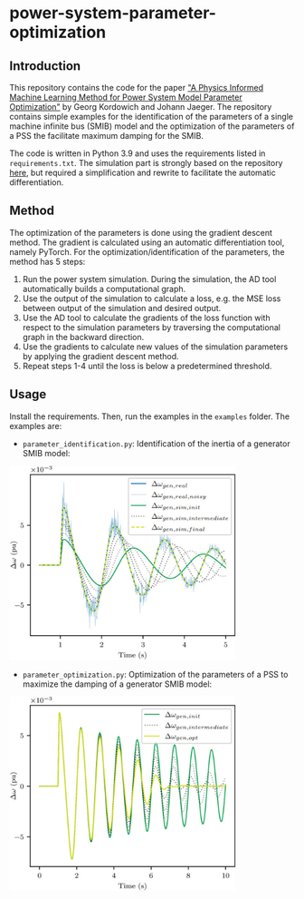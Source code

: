 # power-system-parameter-optimization
## Introduction
This repository contains the code for the paper ["A Physics Informed Machine Learning Method for Power System Model Parameter Optimization"](https://arxiv.org/abs/2309.16579) by Georg Kordowich and Johann Jaeger.
The repository contains simple examples for the identification of the parameters of a single machine infinite bus (SMIB)
model and the optimization of the parameters of a PSS the facilitate maximum damping for the SMIB.

The code is written in Python 3.9 and uses the requirements listed in `requirements.txt`. The simulation part is
strongly based on the repository [here](https://github.com/hallvar-h/DynPSSimPy), but required a simplification
and rewrite to facilitate the automatic differentiation.

## Method
The optimization of the parameters is done using the gradient descent method. The gradient is calculated using an 
automatic differentiation tool, namely PyTorch. For the optimization/identification of the parameters, the
method has 5 steps:
1. Run the power system simulation. During the simulation, the AD tool automatically builds a computational graph.
2. Use the output of the simulation to calculate a loss, e.g. the MSE loss between output of the simulation and desired output.
3. Use the AD tool to calculate the gradients of the loss function with respect to the simulation parameters by 
traversing the computational graph in the backward direction.
4. Use the gradients to calculate new values of the simulation parameters by applying the gradient descent method.
5. Repeat steps 1-4 until the loss is below a predetermined threshold.

## Usage
Install the requirements. Then, run the examples in the `examples` folder. The examples are:
- `parameter_identification.py`: Identification of the inertia of a generator SMIB model:

<img src="pics/h_opt.JPG" alt="drawing" width="400"/>

- `parameter_optimization.py`: Optimization of the parameters of a PSS to maximize the damping of a generator SMIB model:

<img src="pics/pss_opt.JPG" alt="drawing" width="400"/>
